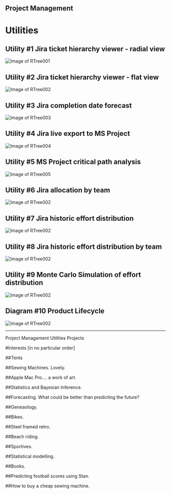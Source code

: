 ## Project Management

# Utilities

## Utility #1 Jira ticket hierarchy viewer - radial view
![Image of RTree001](tree001.jpg)
## Utility #2 Jira ticket hierarchy viewer - flat view
![Image of RTree002](tree002.jpg)
## Utility #3 Jira completion date forecast
![Image of RTree003](tree003a.jpg) 

## Utility #4 Jira live export to MS Project
![Image of RTree004](tree003.jpg)
## Utility #5 MS Project critical path analysis
![Image of RTree005](tree004.jpg)
## Utility #6 Jira allocation by team
![Image of RTree002](tree005.jpg)
## Utility #7 Jira historic effort distribution
![Image of RTree002](tree006.jpg)
## Utility #8 Jira historic effort distribution by team
![Image of RTree002](tree007.jpg)
## Utility #9 Monte Carlo Simulation of effort distribution
![Image of RTree002](tree009.jpg)
## Diagram #10 Product Lifecycle
![Image of RTree002](tree010.jpg)


************************************
Project Management
Utilities
Projects

#Interests [in no particular order]

##Tents

##Sewing Machines.  Lovely.

##Apple Mac Pro….  a work of art.

##Statistics and Bayesian Inference.

##Forecasting.  What could be better than predicting the future?

##Geneaology.

##Bikes.

##Steel framed retro.

##Beach riding.

##Sportives.

##Statistical modelling.

##Books.

##Predicting football scores using Stan.

##How to buy a cheap sewing machine.

